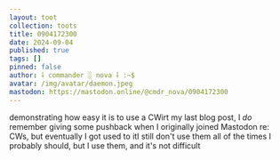 ```yaml
---
layout: toot
collection: toots
title: 0904172300
date: 2024-09-04
published: true
tags: []
pinned: false
author: ⸸ commander ░ nova ⸸ :~$
avatar: /img/avatar/daemon.jpeg
mastodon: https://mastodon.online/@cmdr_nova/0904172300
---
```


demonstrating how easy it is to use a CWirt my last blog post, I _do_ remember giving some pushback when I originally joined Mastodon re: CWs, but eventually I got used to itI still don't use them all of the times I probably should, but I use them, and it's not difficult
